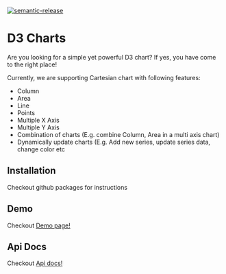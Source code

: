 [![semantic-release](https://img.shields.io/badge/%20%20%F0%9F%93%A6%F0%9F%9A%80-semantic--release-e10079.svg)](https://github.com/semantic-release/semantic-release)

# D3 Charts
Are you looking for a simple yet powerful D3 chart? If yes, you have come to the right place!

Currently, we are supporting Cartesian chart with following features:
 - Column
 - Area
 - Line
 - Points
 - Multiple X Axis
 - Multiple Y Axis
 - Combination of charts (E.g. combine Column, Area in a multi axis chart)
 - Dynamically update charts (E.g. Add new series, update series data, change color etc


## Installation
 Checkout github packages for instructions
 
## Demo
 Checkout [Demo page!](https://samskara-ui.github.io/d3-charts/)
 
 
## Api Docs
 Checkout [Api docs!](https://samskara-ui.github.io/d3-charts/types/index.html)

